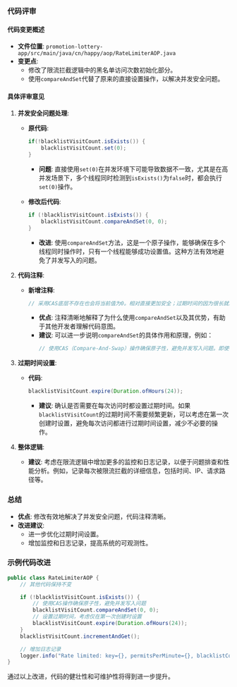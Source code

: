 ### 代码评审

#### 代码变更概述
- **文件位置**: `promotion-lottery-app/src/main/java/cn/happy/aop/RateLimiterAOP.java`
- **变更点**:
  - 修改了限流拦截逻辑中的黑名单访问次数初始化部分。
  - 使用`compareAndSet`代替了原来的直接设置操作，以解决并发安全问题。

#### 具体评审意见

1. **并发安全问题处理**:
   - **原代码**:
     ```java
     if(!blacklistVisitCount.isExists()) {
         blacklistVisitCount.set(0);
     }
     ```
     - **问题**: 直接使用`set(0)`在并发环境下可能导致数据不一致，尤其是在高并发场景下，多个线程同时检测到`isExists()`为`false`时，都会执行`set(0)`操作。
   
   - **修改后代码**:
     ```java
     if (!blacklistVisitCount.isExists()) {
         blacklistVisitCount.compareAndSet(0, 0);
     }
     ```
     - **改进**: 使用`compareAndSet`方法，这是一个原子操作，能够确保在多个线程同时操作时，只有一个线程能够成功设置值。这种方法有效地避免了并发写入的问题。

2. **代码注释**:
   - **新增注释**:
     ```java
     // 采用CAS底层不存在也会将当前值为0。相对直接更加安全；过期时间的因为很长就发生并发安全问题导致过期时间有几秒误差也可以容忍
     ```
     - **优点**: 注释清晰地解释了为什么使用`compareAndSet`以及其优势，有助于其他开发者理解代码意图。
     - **建议**: 可以进一步说明`compareAndSet`的具体作用和原理，例如：
       ```java
       // 使用CAS（Compare-And-Swap）操作确保原子性，避免并发写入问题。即使在高并发下，也只有一个线程能成功设置值，保证数据一致性。
       ```

3. **过期时间设置**:
   - **代码**:
     ```java
     blacklistVisitCount.expire(Duration.ofHours(24));
     ```
     - **建议**: 确认是否需要在每次访问时都设置过期时间。如果`blacklistVisitCount`的过期时间不需要频繁更新，可以考虑在第一次创建时设置，避免每次访问都进行过期时间设置，减少不必要的操作。

4. **整体逻辑**:
   - **建议**: 考虑在限流逻辑中增加更多的监控和日志记录，以便于问题排查和性能分析。例如，记录每次被限流拦截的详细信息，包括时间、IP、请求路径等。

### 总结
- **优点**: 修改有效地解决了并发安全问题，代码注释清晰。
- **改进建议**: 
  - 进一步优化过期时间设置。
  - 增加监控和日志记录，提高系统的可观测性。

### 示例代码改进
```java
public class RateLimiterAOP {
    // 其他代码保持不变

    if (!blacklistVisitCount.isExists()) {
        // 使用CAS操作确保原子性，避免并发写入问题
        blacklistVisitCount.compareAndSet(0, 0);
        // 设置过期时间，考虑仅在第一次创建时设置
        blacklistVisitCount.expire(Duration.ofHours(24));
    }
    blacklistVisitCount.incrementAndGet();

    // 增加日志记录
    logger.info("Rate limited: key={}, permitsPerMinute={}, blacklistCount={}", rateLimitKey, annotation.permitsPerMinute(), blacklistVisitCount.get());
}
```

通过以上改进，代码的健壮性和可维护性将得到进一步提升。